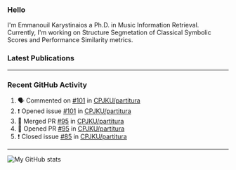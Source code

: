 ### Hello

I'm Emmanouil Karystinaios a Ph.D. in Music Information Retrieval.
Currently, I'm working on Structure Segmetation of Classical Symbolic Scores and Performance Similarity metrics.


### Latest Publications

<!-- BLOG-POST-LIST:START -->
<!-- BLOG-POST-LIST:END -->

---

### Recent GitHub Activity
  
<!--START_SECTION:activity-->
1. 🗣 Commented on [#101](https://github.com/CPJKU/partitura/issues/101) in [CPJKU/partitura](https://github.com/CPJKU/partitura)
2. ❗️ Opened issue [#101](https://github.com/CPJKU/partitura/issues/101) in [CPJKU/partitura](https://github.com/CPJKU/partitura)
3. 🎉 Merged PR [#95](https://github.com/CPJKU/partitura/pull/95) in [CPJKU/partitura](https://github.com/CPJKU/partitura)
4. 💪 Opened PR [#95](https://github.com/CPJKU/partitura/pull/95) in [CPJKU/partitura](https://github.com/CPJKU/partitura)
5. ❗️ Closed issue [#85](https://github.com/CPJKU/partitura/issues/85) in [CPJKU/partitura](https://github.com/CPJKU/partitura)
<!--END_SECTION:activity-->

---

![My GitHub stats](https://github-readme-stats.vercel.app/api?username=melkisedeath&show_icons=true&theme=radical)


<!--
**melkisedeath/melkisedeath** is a ✨ _special_ ✨ repository because its `README.md` (this file) appears on your GitHub profile.

Here are some ideas to get you started:

- 🔭 I’m currently working on ...
- 🌱 I’m currently learning ...
- 👯 I’m looking to collaborate on ...
- 🤔 I’m looking for help with ...
- 💬 Ask me about ...
- 📫 How to reach me: ...
- 😄 Pronouns: ...
- ⚡ Fun fact: ...
-->
